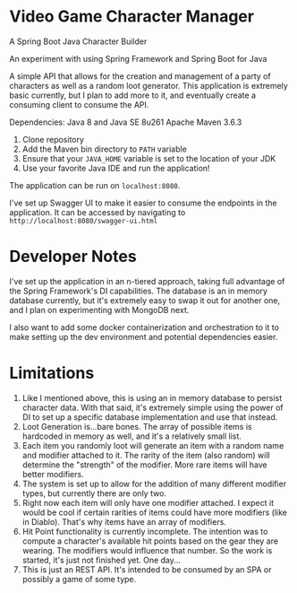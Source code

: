 # Video Game Character Manager
A Spring Boot Java Character Builder

An experiment with using Spring Framework and Spring Boot for Java

A simple API that allows for the creation and management of a party of characters as well as a random loot generator.
This application is extremely basic currently, but I plan to add more to it, and eventually create a consuming client to consume the API.

Dependencies:
Java 8 and Java SE 8u261
Apache Maven 3.6.3

1. Clone repository
1. Add the Maven bin directory to `PATH` variable
1. Ensure that your `JAVA_HOME` variable is set to the location of your JDK
1. Use your favorite Java IDE and run the application!

The application can be run on `localhost:8080`.

I've set up Swagger UI to make it easier to consume the endpoints in the application. It can be accessed by navigating to `http://localhost:8080/swagger-ui.html`

# Developer Notes
I've set up the application in an n-tiered approach, taking full advantage of the Spring Framework's DI capabilities. 
The database is an in memory database currently, but it's extremely easy to swap it out for another one, and I plan on experimenting with MongoDB next.

I also want to add some docker containerization and orchestration to it to make setting up the dev environment and potential dependencies easier.

# Limitations
1. Like I mentioned above, this is using an in memory database to persist character data. With that said, it's extremely simple using the power of DI to set up a specific database implementation and use that instead.
1. Loot Generation is...bare bones. The array of possible items is hardcoded in memory as well, and it's a relatively small list.
1. Each item you randomly loot will generate an item with a random name and modifier attached to it. The rarity of the item (also random) will determine the "strength" of the modifier. More rare items will have better modifiers.
  1. The system is set up to allow for the addition of many different modifier types, but currently there are only two.
  1. Right now each item will only have one modifier attached. I expect it would be cool if certain rarities of items could have more modifiers (like in Diablo). That's why items have an array of modifiers.
1. Hit Point functionality is currently incomplete. The intention was to compute a character's available hit points based on the gear they are wearing. The modifiers would influence that number. So the work is started, it's just not finished yet. One day...
1. This is just an REST API. It's intended to be consumed by an SPA or possibly a game of some type.
